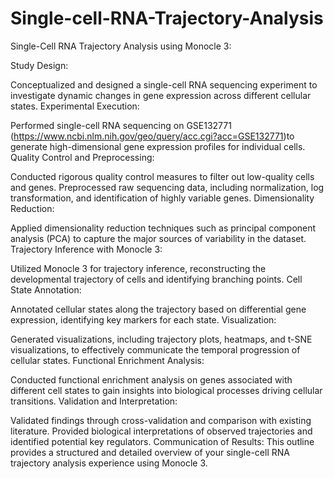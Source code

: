 # Single-cell-RNA-Trajectory-Analysis
Single-Cell RNA Trajectory Analysis using Monocle 3:

Study Design:

Conceptualized and designed a single-cell RNA sequencing experiment to investigate dynamic changes in gene expression across different cellular states.
Experimental Execution:

Performed single-cell RNA sequencing on GSE132771 (https://www.ncbi.nlm.nih.gov/geo/query/acc.cgi?acc=GSE132771)to generate high-dimensional gene expression profiles for individual cells.
Quality Control and Preprocessing:

Conducted rigorous quality control measures to filter out low-quality cells and genes.
Preprocessed raw sequencing data, including normalization, log transformation, and identification of highly variable genes.
Dimensionality Reduction:

Applied dimensionality reduction techniques such as principal component analysis (PCA) to capture the major sources of variability in the dataset.
Trajectory Inference with Monocle 3:

Utilized Monocle 3 for trajectory inference, reconstructing the developmental trajectory of cells and identifying branching points.
Cell State Annotation:

Annotated cellular states along the trajectory based on differential gene expression, identifying key markers for each state.
Visualization:

Generated visualizations, including trajectory plots, heatmaps, and t-SNE visualizations, to effectively communicate the temporal progression of cellular states.
Functional Enrichment Analysis:

Conducted functional enrichment analysis on genes associated with different cell states to gain insights into biological processes driving cellular transitions.
Validation and Interpretation:

Validated findings through cross-validation and comparison with existing literature.
Provided biological interpretations of observed trajectories and identified potential key regulators.
Communication of Results:
This outline provides a structured and detailed overview of your single-cell RNA trajectory analysis experience using Monocle 3.
